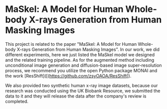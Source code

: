 # MaSkel: A Model for Human Whole-body X-rays Generation from Human Masking Images

This project is related to the paper "MaSkel: A Model for Human Whole-body X-rays Generation from Human Masking Images". In our work, we did different experiments, here we just listed the MaSkel model we designed and the related training pipeline. As for the augmented method including unconditional image generation and diffusion-based image super-resolution process, we recommend you utilize the open Python package MONAI and the work [ResShift]([(https://github.com/zsyOAOA/ResShift]).

We also provided two synthetic human x-ray image datasets, because our research was conducted using the UK Biobank Resource, we submitted the data to it and they will release the data after the company's review is completed.
